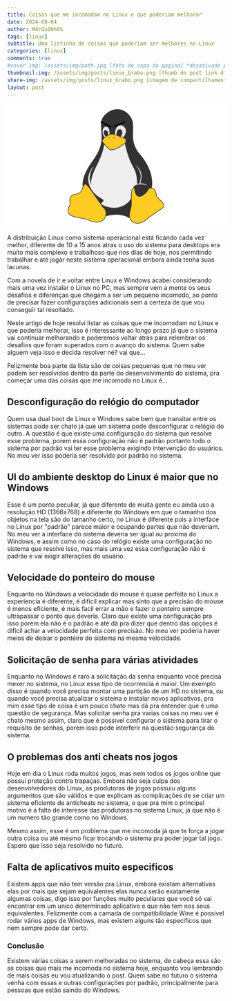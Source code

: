 ```yaml
---
title: Coisas que me incomodam no Linux e que poderiam melhorar
date: 2024-08-04
author: M4rQu1Nh0S
tags: [linux]
subtitle: Uma listinha de coisas que poderiam ser melhores no Linux
categories: [linux]
comments: true
#cover-img: /assets/img/path.jpg [foto de capa da pagina] *desativado por hashtag #
thumbnail-img: /assets/img/posts/linux_brabo.png [thumb do post link direto]
share-img: /assets/img/posts/linux_brabo.png [imagem de compartilhamento link direto]
layout: post
---
```


<p align='center'><img alt='Tux com cara de bravo' src="/assets/img/posts/linux_brabo.png"/></p>
A distribuição Linux como sistema operacional está ficando cada vez melhor, diferente de 10 a 15 anos atras o uso do sistema para desktops era muito mais complexo e trabalhoso que nos dias de hoje, nos permitindo trabalhar e até jogar neste sistema operacional embora ainda tenha suas lacunas.

Com a novela de ir e voltar entre Linux e Windows acabei considerando mais uma vez instalar o Linux no PC, mas sempre vem a mente os seus desafios e diferenças que chegam a ser um pequeno incomodo, ao ponto de precisar fazer configurações adicionais sem a certeza de que vou conseguir tal resoltado.

Neste artigo de hoje resolvi listar as coisas que me incomodam no Linux e que poderia melhorar, isso é interessante ao longo prazo já que o sistema vai continuar melhorando e poderemos voltar atrás para relembrar os desafios que foram superados com o avanço do sistema. Quem sabe alguem veja isso e decida resolver né? vai que...

Felizmente boa parte da lista são de coisas pequenas que no meu ver podem ser resolvidos dentro da parte do desenvolvimento do sistema, pra começar uma das coisas que me incomoda no Linux é...

## Desconfiguração do relógio do computador
Quem usa dual boot de Linux e Windows sabe bem que transitar entre os sistemas pode ser chato já que um sistema pode desconfigurar o relógio do outro. A questão é que existe uma configuração do sistema que resolve esse problema, porem essa configuração não é padrão portanto todo o sistema por padrão vai ter esse problema exigindo intervenção do usuários. No meu ver isso poderia ser resolvido por padrão no sistema.

## UI do ambiente desktop do Linux é maior que no Windows
Esse é um ponto peculiar, já que diferente de muita gente eu ainda uso a resolução HD (1366x768) e diferente do Windows em que o tamanho dos objetos na tela são do tamanho certo, no Linux é diferente pois a interface no Linux por "padrão" parece maior e ocupando partes que não deveriam. No meu ver a interface do sistema deveria ser igual ou proxima do Windows, e assim como no caso do relógio existe uma configuração no sistema que resolve isso, mas mais uma vez essa configuração não é padrão e vai exigir alterações do usuário.

## Velocidade do ponteiro do mouse
Enquanto no Windows a velocidade do mouse é quase perfeita no Linux a experiencia é diferente, é dificil explicar mas sinto que a precisão do mouse é menos eficiente, é mais facil errar a mão e fazer o ponteiro sempre ultrapassar o ponto que deveria. Claro que existe uma configuração pra isso porém ela não é o padrão e até dá pra dizer que dentro das opções é dificil achar a velocidade perfeita com precisão. No meu ver poderia haver meios de deixar o ponteiro do sistema na mesma velocidade.

## Solicitação de senha para várias atividades
Enquanto no Windows é raro a solicitação da senha enquanto você precisa mexer no sistema, no Linux esse tipo de ocorrencia é maior. Um exemplo disso é quando você precisa montar uma partição de um HD no sistema, ou quando você precisa atualizar o sistema e instalar novos aplicativos, pra mim esse tipo de coisa é um pouco chato mas dá pra entender que é uma questão de segurança. Mas solicitar senha pra varias coisas no meu ver é chato mesmo assim, claro que é possivel configurar o sistema para tirar o requisito de senhas, porem isso pode interferir na questão segurança do sistema.

## O problemas dos anti cheats nos jogos
Hoje em dia o Linux roda muitos jogos, mas nem todos os jogos online que possui proteção contra trapaças. Embora não seja culpa dos desenvolvedores do Linux, as produtoras de jogos possuiu alguns argumentos que são válidos e que explicam as complicações de se criar um sistema eficiente de anticheats no sistema, o que pra mim o principal motivo é a falta de interesse das produtoras no sistema Linux, já que não é um numero tão grande como no Windows.

Mesmo assim, esse é um problema que me incomoda já que te força a jogar outra coisa ou até mesmo ficar trocando o sistema pra poder jogar tal jogo. Espero que isso seja resolvido no futuro.

## Falta de aplicativos muito especificos
Existem apps que não tem versão pra Linux, embora existam alternativas elas por mais que sejam equivalentes elas nunca serão exatamente algumas coisas, digo isso por funções muito peculiares que você só vai encontrar em um unico determinado aplicativo e que não tem nos seus equivalentes. Felizmente com a camada de compatibilidade Wine é possivel rodar vários apps de Windows, mas existem alguns tão especificos que nem sempre pode dar certo.

### Conclusão
Existem várias coisas a serem melhoradas no sistema, de cabeça essa são as coisas que mais me incomoda no sistema hoje, enquanto vou lembrando de mais coisas eu vou atualizando o post. Quem sabe no futuro o sistema venha com essas e outras configurações por padrão, principalmente para pessoas que estão saindo do Windows.